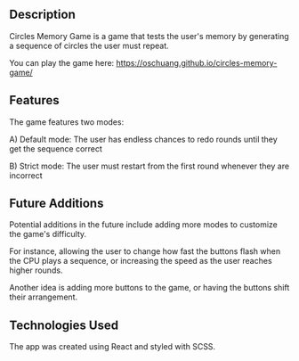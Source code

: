 ## Description

Circles Memory Game is a game that tests the user's memory by generating a sequence of circles the user must repeat.

You can play the game here: https://oschuang.github.io/circles-memory-game/

## Features

The game features two modes:

A) Default mode: The user has endless chances to redo rounds until they get the sequence correct

B) Strict mode: The user must restart from the first round whenever they are incorrect

## Future Additions

Potential additions in the future include adding more modes to customize the game's difficulty.

For instance, allowing the user to change how fast the buttons flash when the CPU plays a sequence, or increasing the speed as the user reaches higher rounds.

Another idea is adding more buttons to the game, or having the buttons shift their arrangement.

## Technologies Used

The app was created using React and styled with SCSS.
